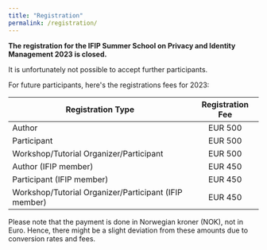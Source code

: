 ```yaml
---
title: "Registration"
permalink: /registration/
---
```


**The registration for the IFIP Summer School on Privacy and Identity Management 2023 is closed.**

It is unfortunately not possible to accept further participants.

For future participants, here's the registrations fees for 2023:

| Registration Type  | Registration Fee |
|---|:----:|
| Author  | EUR 500 |   
| Participant  | EUR 500 | 
| Workshop/Tutorial Organizer/Participant  | EUR 500 |   
| Author (IFIP member)  | EUR 450 | 
| Participant (IFIP member)  | EUR 450 | 
| Workshop/Tutorial Organizer/Participant (IFIP member) | EUR 450 |  

Please note that the payment is done in Norwegian kroner (NOK), not in Euro. Hence, there might be a slight deviation from these amounts due to conversion rates and fees.


